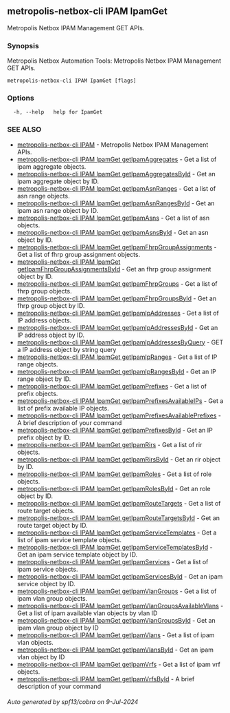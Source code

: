 ## metropolis-netbox-cli IPAM IpamGet

Metropolis Netbox IPAM Management GET APIs.

### Synopsis


Metropolis Netbox Automation Tools:
  Metropolis Netbox IPAM Management GET APIs.

```
metropolis-netbox-cli IPAM IpamGet [flags]
```

### Options

```
  -h, --help   help for IpamGet
```

### SEE ALSO

* [metropolis-netbox-cli IPAM]()	 - Metropolis Netbox IPAM Management APIs.
* [metropolis-netbox-cli IPAM IpamGet getIpamAggregates]()	 - Get a list of ipam aggregate objects.
* [metropolis-netbox-cli IPAM IpamGet getIpamAggregatesById]()	 - Get an ipam aggregate object by ID.
* [metropolis-netbox-cli IPAM IpamGet getIpamAsnRanges]()	 - Get a list of asn range objects.
* [metropolis-netbox-cli IPAM IpamGet getIpamAsnRangesById]()	 - Get an ipam asn range object by ID.
* [metropolis-netbox-cli IPAM IpamGet getIpamAsns]()	 - Get a list of asn objects.
* [metropolis-netbox-cli IPAM IpamGet getIpamAsnsById]()	 - Get an asn object by ID.
* [metropolis-netbox-cli IPAM IpamGet getIpamFhrpGroupAssignments]()	 - Get a list of fhrp group assignment objects.
* [metropolis-netbox-cli IPAM IpamGet getIpamFhrpGroupAssignmentsById]()	 - Get an fhrp group assignment object by ID.
* [metropolis-netbox-cli IPAM IpamGet getIpamFhrpGroups]()	 - Get a list of fhrp group objects.
* [metropolis-netbox-cli IPAM IpamGet getIpamFhrpGroupsById]()	 - Get an fhrp group object by ID.
* [metropolis-netbox-cli IPAM IpamGet getIpamIpAddresses]()	 - Get a list of IP address objects.
* [metropolis-netbox-cli IPAM IpamGet getIpamIpAddressesById]()	 - Get an IP address object by ID.
* [metropolis-netbox-cli IPAM IpamGet getIpamIpAddressesByQuery]()	 - GET a IP address object by string query
* [metropolis-netbox-cli IPAM IpamGet getIpamIpRanges]()	 - Get a list of IP range objects.
* [metropolis-netbox-cli IPAM IpamGet getIpamIpRangesById]()	 - Get an IP range object by ID.
* [metropolis-netbox-cli IPAM IpamGet getIpamPrefixes]()	 - Get a list of prefix objects.
* [metropolis-netbox-cli IPAM IpamGet getIpamPrefixesAvailableIPs]()	 - Get a list of prefix available IP objects.
* [metropolis-netbox-cli IPAM IpamGet getIpamPrefixesAvailablePrefixes]()	 - A brief description of your command
* [metropolis-netbox-cli IPAM IpamGet getIpamPrefixesById]()	 - Get an IP prefix object by ID.
* [metropolis-netbox-cli IPAM IpamGet getIpamRirs]()	 - Get a list of rir objects.
* [metropolis-netbox-cli IPAM IpamGet getIpamRirsById]()	 - Get an rir object by ID.
* [metropolis-netbox-cli IPAM IpamGet getIpamRoles]()	 - Get a list of role objects.
* [metropolis-netbox-cli IPAM IpamGet getIpamRolesById]()	 - Get an role object by ID.
* [metropolis-netbox-cli IPAM IpamGet getIpamRouteTargets]()	 - Get a list of route target objects.
* [metropolis-netbox-cli IPAM IpamGet getIpamRouteTargetsById]()	 - Get an route target object by ID.
* [metropolis-netbox-cli IPAM IpamGet getIpamServiceTemplates]()	 - Get a list of ipam service template objects.
* [metropolis-netbox-cli IPAM IpamGet getIpamServiceTemplatesById]()	 - Get an ipam service template object by ID.
* [metropolis-netbox-cli IPAM IpamGet getIpamServices]()	 - Get a list of ipam service objects.
* [metropolis-netbox-cli IPAM IpamGet getIpamServicesById]()	 - Get an ipam service object by ID.
* [metropolis-netbox-cli IPAM IpamGet getIpamVlanGroups]()	 - Get a list of ipam vlan group objects.
* [metropolis-netbox-cli IPAM IpamGet getIpamVlanGroupsAvailableVlans]()	 - Get a list of ipam available vlan objects by vlan ID
* [metropolis-netbox-cli IPAM IpamGet getIpamVlanGroupsById]()	 - Get an ipam vlan group object by ID
* [metropolis-netbox-cli IPAM IpamGet getIpamVlans]()	 - Get a list of ipam vlan objects.
* [metropolis-netbox-cli IPAM IpamGet getIpamVlansById]()	 - Get an ipam vlan object by ID
* [metropolis-netbox-cli IPAM IpamGet getIpamVrfs]()	 - Get a list of ipam vrf objects.
* [metropolis-netbox-cli IPAM IpamGet getIpamVrfsById]()	 - A brief description of your command

###### Auto generated by spf13/cobra on 9-Jul-2024

